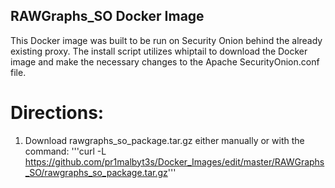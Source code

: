 ## RAWGraphs_SO Docker Image
This Docker image was built to be run on Security Onion behind the already existing proxy. The install script utilizes whiptail to download the Docker image and make the necessary changes to the Apache SecurityOnion.conf file.

# Directions:
1) Download rawgraphs_so_package.tar.gz either manually or with the command: '''curl -L https://github.com/pr1malbyt3s/Docker_Images/edit/master/RAWGraphs_SO/rawgraphs_so_package.tar.gz'''


